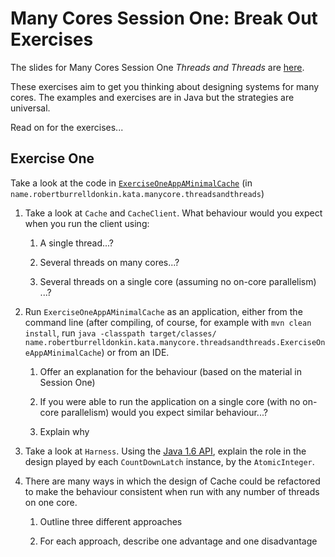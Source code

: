 Many Cores Session One: Break Out Exercises
==========================================

The slides for Many Cores Session One _Threads and Threads_ are [here](http://www.slideshare.net/robertburrelldonkin/threads-and-threads). 

These exercises aim to get you thinking about designing systems for many cores. The examples and exercises are in Java but the strategies are universal.

Read on for the exercises...


Exercise One 
------------

Take a look at the code in [`ExerciseOneAppAMinimalCache`](master/src/main/java/name/robertburrelldonkin/kata/manycore/threadsandthreads/ExerciseOneAppAMinimalCache.java) (in `name.robertburrelldonkin.kata.manycore.threadsandthreads`)


1. Take a look at `Cache` and `CacheClient`. What behaviour would you expect when you run the client using:

    1. A single thread...?

    2. Several threads on many cores...?

    3. Several threads on a single core (assuming no on-core parallelism) ...? 
2. Run `ExerciseOneAppAMinimalCache` as an application, either from the command line (after compiling, of course, for example with `mvn clean install`, run `java -classpath target/classes/ name.robertburrelldonkin.kata.manycore.threadsandthreads.ExerciseOneAppAMinimalCache`) or from an IDE. 

    1. Offer an explanation for the behaviour (based on the material in Session One)

    2. If you were able to run the application on a single core (with no on-core parallelism) would you expect similar behaviour...?

    3. Explain why

3. Take a look at `Harness`. Using the [Java 1.6 API](http://docs.oracle.com/javase/6/docs/api/), explain the role in the design played by each `CountDownLatch` instance, by the `AtomicInteger`.

4.  There are many ways in which the design of Cache could be refactored to make the behaviour consistent when run with any number of threads on one core.

    1. Outline three different approaches

    2. For each approach, describe one advantage and one disadvantage 
